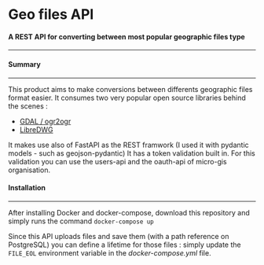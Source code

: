 # Geo files API

#### A REST API for converting between most popular geographic files type

---

#### Summary

---

This product aims to make conversions between differents geographic files format easier.
It consumes two very popular open source libraries behind the scenes :

- [GDAL / ogr2ogr][1]
- [LibreDWG][2]

It makes use also of FastAPI as the REST framwork (I used it with pydantic models - such as geojson-pydantic)
It has a token validation built in. For this validation you can use the users-api and the oauth-api of micro-gis organisation.

#### Installation

---

After installing Docker and docker-compose, download this repository and simply runs the command `docker-compose up`

Since this API uploads files and save them (with a path reference on PostgreSQL) you can define a lifetime for those files : simply update the `FILE_EOL` environment variable in the _docker-compose.yml_ file.


[1]: https://gdal.org/programs/ogr2ogr.html
[2]: https://github.com/LibreDWG/libredwg
